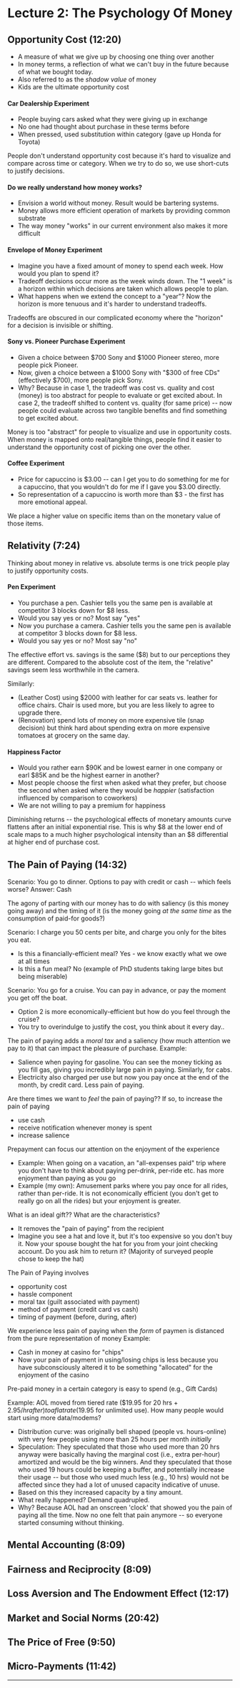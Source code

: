 # Lecture 2: The Psychology Of Money

## Opportunity Cost (12:20)
 - A measure of what we give up by choosing one thing over another
 - In money terms, a reflection of what we can't buy in the future because of what we bought today.
 - Also referred to as the _shadow value_ of money
 - Kids are the ultimate opportunity cost

#### Car Dealership Experiment
 - People buying cars asked what they were giving up in exchange
 - No one had thought about purchase in these terms before
 - When pressed, used substitution within category (gave up Honda for Toyota)

People don't understand opportunity cost because it's hard to visualize and compare across time or category. When we try to do so, we use short-cuts to justify decisions.

#### Do we really understand how money works?
 - Envision a world without money. Result would be bartering systems.
 - Money allows more efficient operation of markets by providing common substrate
 - The way money "works" in our current environment also makes it more difficult

#### Envelope of Money Experiment
 - Imagine you have a fixed amount of money to spend each week. How would you plan to spend it?
 - Tradeoff decisions occur more as the week winds down. The "1 week" is a horizon within which decisions are taken which allows people to plan.
 - What happens when we extend the concept to a "year"? Now the horizon is more tenuous and it's harder to understand tradeoffs.

Tradeoffs are obscured in our complicated economy where the "horizon" for a decision is invisible or shifting.

#### Sony vs. Pioneer Purchase Experiment
 - Given a choice between $700 Sony and $1000 Pioneer stereo, more people pick Pioneer.
 - Now, given a choice between a $1000 Sony with "$300 of free CDs" (effectively $700), more people pick Sony.
 - Why? Because in case 1, the tradeoff was cost vs. quality and cost (money) is too abstract for people to evaluate or get excited about. In case 2, the tradeoff shifted to content vs. quality (for same price) -- now people could evaluate across two tangible benefits and find something to get excited about.

 Money is too "abstract" for people to visualize and use in opportunity costs. When money is mapped onto real/tangible things, people find it easier to understand the opportunity cost of picking one over the other.

#### Coffee Experiment
 - Price for capuccino is $3.00 -- can I get you to do something for me for a capuccino, that you wouldn't do for me if I gave you $3.00 directly.
 - So representation of a capuccino is worth more than $3 - the first has more emotional appeal.

 We place a higher value on specific items than on the monetary value of those items.



## Relativity (7:24)

Thinking about money in relative vs. absolute terms is one trick people play to justify opportunity costs.

#### Pen Experiment
 - You purchase a pen. Cashier tells you the same pen is available at competitor 3 blocks down for $8 less.
 - Would you say yes or no? Most say "yes"
 - Now you purchase a camera. Cashier tells you the same pen is available at competitor 3 blocks down for $8 less.
 - Would you say yes or no? Most say "no"

The effective effort vs. savings is the same ($8) but to our perceptions they are different. Compared to the absolute cost of the item, the "relative" savings seem less worthwhile in the camera.

Similarly:

- (Leather Cost) using $2000 with leather for car seats vs. leather for office chairs.
Chair is used more, but you are less likely to agree to upgrade there.
- (Renovation) spend lots of money on more expensive tile (snap decision) but think hard about spending extra on more expensive tomatoes at grocery on the same day.

#### Happiness Factor
- Would you rather earn $90K and be lowest earner in one company or earl $85K and be the highest earner in another?
- Most people choose the first when asked what they prefer, but choose the second when asked where they would be _happier_ (satisfaction influenced by comparison to coworkers)
- We are not willing to pay a premium for happiness

Diminishing returns -- the psychological effects of monetary amounts curve flattens after an initial exponential rise. This is why $8 at the lower end of scale maps to a much higher psychological intensity than an $8 differential at higher end of purchase cost.



## The Pain of Paying (14:32)

Scenario: You go to dinner. Options to pay with credit or cash -- which feels worse?
Answer: Cash

The agony of parting with our money has to do with saliency (is this money going away) and the timing of it (is the money going _at the same time_ as the consumption of paid-for goods?)

Scenario: I charge you 50 cents per bite, and charge you only for the bites you eat.
 * Is this a financially-efficient meal? Yes - we know exactly what we owe at all times
 * Is this a fun meal? No (example of PhD students taking large bites but being miserable)

Scenario: You go for a cruise. You can pay in advance, or pay the moment you get off the boat.
 * Option 2 is more economically-efficient but how do you feel through the cruise?
 * You try to overindulge to justify the cost, you think about it every day..

The pain of paying adds a _moral tax_ and a saliency (how much attention we pay to it) that can impact the pleasure of purchase.
Example:
 * Salience when paying for gasoline. You can see the money ticking as you fill gas, giving you incredibly large pain in paying. Similarly, for cabs.
 * Electricity also charged per use but now you pay once at the end of the month, by credit card. Less pain of paying.

Are there times we want to *feel* the pain of paying?? If so, to increase the pain of paying
 * use cash
 * receive notification whenever money is spent
 * increase salience


Prepayment can focus our attention on the enjoyment of the experience
 * Example: When going on a vacation, an "all-expenses paid" trip where you don't have to think about paying per-drink, per-ride etc. has more enjoyment than paying as you go
 * Example (my own): Amusement parks where you pay once for all rides, rather than per-ride. It is not economically efficient (you don't get to really go on all the rides) but your enjoyment is greater.

What is an ideal gift?? What are the characteristics?
 * It removes the "pain of paying" from the recipient
 * Imagine you see a hat and love it, but it's too expensive so you don't buy it. Now your spouse bought the hat for you from your joint checking account. Do you ask him to return it? (Majority of surveyed people chose to keep the hat)

The Pain of Paying involves
 - opportunity cost
 - hassle component
 - moral tax (guilt associated with payment)
 - method of payment (credit card vs cash)
 - timing of payment (before, during, after)

We experience less pain of paying when the _form_ of paymen is distanced from the pure representation of money
Example:
 * Cash in money at casino for "chips"
 * Now your pain of payment in using/losing chips is less because you have subconsciously altered it to be something "allocated" for the enjoyment of the casino

Pre-paid money in a certain category is easy to spend (e.g., Gift Cards)

Example: AOL moved from tiered rate ($19.95 for 20 hrs + $2.95/hr after) to a flat rate ($19.95 for unlimited use). How many people would start using more data/modems?
 * Distribution curve: was originally bell shaped (people vs. hours-online) with very few people using more than 25 hours per month _initially_
 * Speculation: They speculated that those who used more than 20 hrs anyway were basically having the marginal cost (i.e., extra per-hour) amortized and would be the big winners. And they speculated that those who used 19 hours could be keeping a buffer, and potentially increase their usage -- but those who used much less (e.g., 10 hrs) would not be affected since they had a lot of unused capacity indicative of unuse.
 * Based on this they increased capacity by a tiny amount.
 * What really happened? Demand quadrupled.
 * Why? Because AOL had an onscreen 'clock' that showed you the pain of paying all the time. Now no one felt that pain anymore -- so everyone started consuming without thinking.

## Mental Accounting (8:09)


## Fairness and Reciprocity (8:09)


## Loss Aversion and The Endowment Effect (12:17)

## Market and Social Norms (20:42)

## The Price of Free (9:50)

## Micro-Payments (11:42)

****
